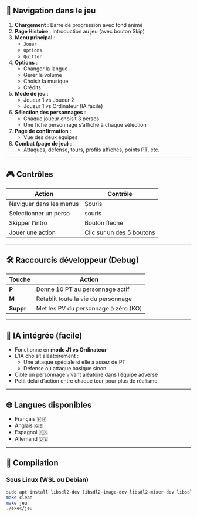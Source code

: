 ## 🧭 Navigation dans le jeu

1. **Chargement** : Barre de progression avec fond animé
2. **Page Histoire** : Introduction au jeu (avec bouton Skip)
3. **Menu principal** :
   - `Jouer`
   - `Options`
   - `Quitter`
4. **Options** :
   - Changer la langue
   - Gérer le volume
   - Choisir la musique
   - Crédits
5. **Mode de jeu** :
   - Joueur 1 vs Joueur 2
   - Joueur 1 vs Ordinateur (IA facile)
6. **Sélection des personnages** :
   - Chaque joueur choisit 3 persos
   - Une fiche personnage s’affiche à chaque sélection
7. **Page de confirmation** :
   - Vue des deux équipes
8. **Combat (page de jeu)** :
   - Attaques, défense, tours, profils affichés, points PT, etc.

---

## 🎮 Contrôles

| **Action**                    | **Contrôle**                    |
|-------------------------------|---------------------------------|
| Naviguer dans les menus       | Souris                          |
| Sélectionner un perso         | souris                          |
| Skipper l’intro               | Bouton flèche                   |
| Jouer une action              | Clic sur un des 5 boutons       |

---

## 🛠️ Raccourcis développeur (Debug)

| **Touche**      | **Action**                               |
|-----------------|------------------------------------------|
| **P**           | Donne 10 PT au personnage actif          |
| **M**           | Rétablit toute la vie du personnage      |
| **Suppr**       | Met les PV du personnage à zéro (KO)     |

---

## 🧠 IA intégrée (facile)

- Fonctionne en **mode J1 vs Ordinateur**
- L’IA choisit aléatoirement :
  - Une attaque spéciale si elle a assez de PT
  - Défense ou attaque basique sinon
- Cible un personnage vivant aléatoire dans l’équipe adverse
- Petit délai d’action entre chaque tour pour plus de réalisme

---

## 🌐 Langues disponibles

- Français 🇫🇷
- Anglais 🇬🇧
- Espagnol 🇪🇸
- Allemand 🇩🇪

---


## 🧪 Compilation
### Sous Linux (WSL ou Debian)
```bash
sudo apt install libsdl2-dev libsdl2-image-dev libsdl2-mixer-dev libsdl2-ttf-dev
make clean
make jeu
./exec/jeu
